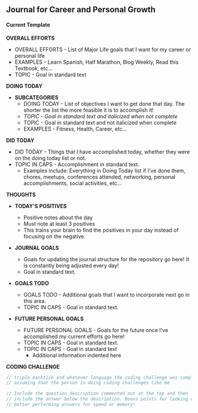 ## Journal for Career and Personal Growth

#### Current Template

**OVERALL EFFORTS**

- OVERALL EFFORTS - List of Major Life goals that I want for my career or personal life
- EXAMPLES - Learn Spanish, Half Marathon, Blog Weekly, Read this Textbook, etc...
- TOPIC - Goal in standard text

**DOING TODAY**

- **SUBCATEGORIES**
  - DOING TODAY - List of objectives I want to get done that day. The shorter the list the more feasible it is to accomplish it!
  - _TOPIC - Goal in standard text and italicized when not complete_
  - TOPIC - Goal in standard text and not italicized when complete
  - EXAMPLES - Fitness, Health, Career, etc...

**DID TODAY**

- DID TODAY - Things that I have accomplished today, whether they were on the doing today list or not.
- TOPIC IN CAPS - Accomplishment in standard text.
  - Examples include: Everything in Doing Today list if I've done them, chores, meetups, conferences attended, networking, personal accomplishments, social activities, etc...

**THOUGHTS**

- **TODAY'S POSITIVES**

  - Positive notes about the day
  - Must note at least 3 positives
  - This trains your brain to find the positives in your day instead of focusing on the negative.

- **JOURNAL GOALS**

  - Goals for updating the journal structure for the repository go here! It is constantly being adjusted every day!
  - Goal in standard text.

- **GOALS TODO**

  - GOALS TODO - Additional goals that I want to incorporate next go in this area.
  - TOPIC IN CAPS - Goal in standard text.

- **FUTURE PERSONAL GOALS**

  - FUTURE PERSONAL GOALS - Goals for the future once I've accomplished my current efforts go here!
  - TOPIC IN CAPS - Goal in standard text.
  - TOPIC IN CAPS - Goal in standard text
    - Additional information indented here

**CODING CHALLENGE**

```js
// triple backtick and whatever language the coding challenge was completed in
// assuming that the person is doing coding challenges like me

// Include the question description commented out at the top and then
// include the answer below the description. Bonus points for looking up
// better performing answers for speed or memory!
```
